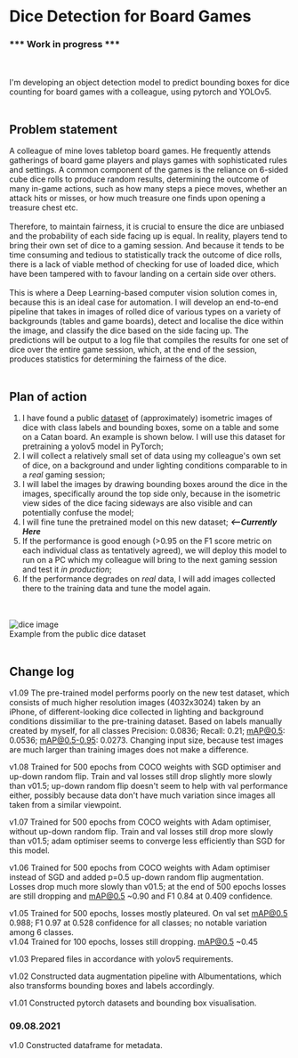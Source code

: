 # Dice Detection for Board Games

### *** Work in progress ***
<br/><br/>
I'm developing an object detection model to predict bounding boxes for dice counting for board games with a colleague, using pytorch and YOLOv5. 
<br/><br/>
## Problem statement
A colleague of mine loves tabletop board games. He frequently attends gatherings of board game players and plays games with sophisticated rules and settings. A common component of the games is the reliance on 6-sided cube dice rolls to produce random results, determining the outcome of many in-game actions, such as how many steps a piece moves, whether an attack hits or misses, or how much treasure one finds upon opening a treasure chest etc. <br/><br/>
Therefore, to maintain fairness, it is crucial to ensure the dice are unbiased and the probability of each side facing up is equal. In reality, players tend to bring their own set of dice to a gaming session. And because it tends to be time consuming and tedious to statistically track the outcome of dice rolls, there is a lack of viable method of checking for use of loaded dice, which have been tampered with to favour landing on a certain side over others. <br/><br/>
This is where a Deep Learning-based computer vision solution comes in, because this is an ideal case for automation. I will develop an end-to-end pipeline that takes in images of rolled dice of various types on a variety of backgrounds (tables and game boards), detect and localise the dice within the image, and classify the dice based on the side facing up. The predictions will be output to a log file that compiles the results for one set of dice over the entire game session, which, at the end of the session, produces statistics for determining the fairness of the dice. <br/><br/>
## Plan of action
1) I have found a public [dataset](https://public.roboflow.com/object-detection/dice/) of (approximately) isometric images of dice with class labels and bounding boxes, some on a table and some on a Catan board. An example is shown below. I will use this dataset for pretraining a yolov5 model in PyTorch;
2) I will collect a relatively small set of data using my colleague's own set of dice, on a background and under lighting conditions comparable to in a *real* gaming session;
3) I will label the images by drawing bounding boxes around the dice in the images, specifically around the top side only, because in the isometric view sides of the dice facing sideways are also visible and can potentially confuse the model;
4) I will fine tune the pretrained model on this new dataset;     ***<--Currently Here*** 
5) If the performance is good enough (>0.95 on the F1 score metric on each individual class as tentatively agreed), we will deploy this model to run on a PC which my colleague will bring to the next gaming session and test it *in production*;
6) If the performance degrades on *real* data, I will add images collected there to the training data and tune the model again.

<br/><br/>
![dice image](https://i.imgur.com/ItN4AEk.png)<br/>
Example from the public dice dataset<br/>
<br/>
## Change log
v1.09 The pre-trained model performs poorly on the new test dataset, which consists of much higher resolution images (4032x3024) taken by an iPhone, of different-looking dice collected in lighting and background conditions dissimiliar to the pre-training dataset. Based on labels manually created by myself, for all classes Precision: 0.0836; Recall: 0.21; mAP@0.5: 0.0536; mAP@0.5-0.95: 0.0273. Changing input size, because test images are much larger than training images does not make a difference. 

v1.08 Trained for 500 epochs from COCO weights with SGD optimiser and up-down random flip. Train and val losses still drop slightly more slowly than v01.5; up-down random flip doesn't seem to help with val performance either, possibly because data don't have much variation since images all taken from a similar viewpoint.

v1.07 Trained for 500 epochs from COCO weights with Adam optimiser, without up-down random flip. Train and val losses still drop more slowly than v01.5; adam optimiser seems to converge less efficiently than SGD for this model.

v1.06 Trained for 500 epochs from COCO weights with Adam optimiser instead of SGD and added p=0.5 up-down random flip augmentation. Losses drop much more slowly than v01.5; at the end of 500 epochs losses are still dropping and mAP@0.5 ~0.90 and F1 0.84 at 0.409 confidence.

v1.05 Trained for 500 epochs, losses mostly plateured. On val set mAP@0.5 0.988; F1 0.97 at 0.528 confidence for all classes; no notable variation among 6 classes.<br/>
v1.04 Trained for 100 epochs, losses still dropping. mAP@0.5 ~0.45

v1.03 Prepared files in accordance with yolov5 requirements.

v1.02 Constructed data augmentation pipeline with Albumentations, which also transforms bounding boxes and labels accordingly.

v1.01 Constructed pytorch datasets and bounding box visualisation.

### 09.08.2021
v1.0 Constructed dataframe for metadata.
